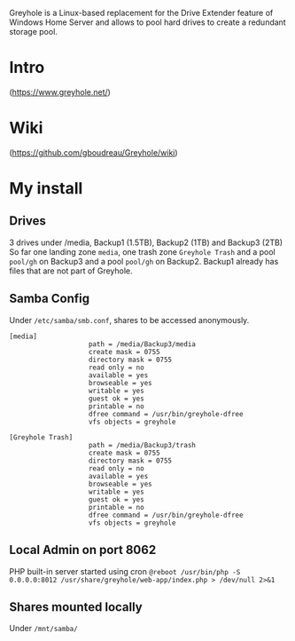 Greyhole is a Linux-based replacement for the Drive Extender feature of Windows Home Server and allows to pool hard drives to create a redundant storage pool.

# Intro
(https://www.greyhole.net/)

# Wiki
(https://github.com/gboudreau/Greyhole/wiki)

# My install
## Drives
3 drives under /media, Backup1 (1.5TB), Backup2 (1TB) and Backup3 (2TB)
So far one landing zone `media`, one trash zone `Greyhole Trash` and a pool `pool/gh` on Backup3 and a pool `pool/gh` on Backup2. Backup1 already has files that are not part of Greyhole.

## Samba Config 
Under `/etc/samba/smb.conf`, shares to be accessed anonymously.
```
[media]
                    path = /media/Backup3/media
                    create mask = 0755
                    directory mask = 0755
                    read only = no
                    available = yes
                    browseable = yes
                    writable = yes
                    guest ok = yes
                    printable = no
                    dfree command = /usr/bin/greyhole-dfree
                    vfs objects = greyhole

[Greyhole Trash]
                    path = /media/Backup3/trash
                    create mask = 0755
                    directory mask = 0755
                    read only = no
                    available = yes
                    browseable = yes
                    writable = yes
                    guest ok = yes
                    printable = no
                    dfree command = /usr/bin/greyhole-dfree
                    vfs objects = greyhole

```

## Local Admin on port 8062 
PHP built-in server started using cron
`@reboot /usr/bin/php -S 0.0.0.0:8012 /usr/share/greyhole/web-app/index.php > /dev/null 2>&1`

## Shares mounted locally
Under `/mnt/samba/`
